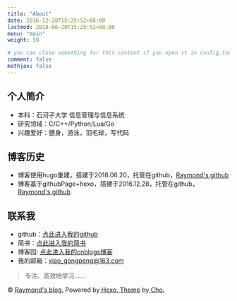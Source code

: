 ```yaml
---
title: "About"
date: 2016-12-28T15:25:52+08:00
lastmod: 2018-06-20T15:25:52+08:00
menu: "main"
weight: 50

# you can close something for this content if you open it in config.toml.
comment: false
mathjax: false
---
```

## 个人简介
- 本科：石河子大学 信息管理与信息系统
- 研究领域：C/C++/Python/Lua/Go
- 兴趣爱好：健身，游泳，羽毛球，写代码

## 博客历史
- 博客使用hugo重建，搭建于2018.06.20，托管在github，[Raymond's github](https://github.com/raymondxiao1991/raymondxiao1991.github.io)
- 博客基于githubPage+hexo，搭建于2016.12.28，托管在github，[Raymond's github](https://github.com/raymondxiao1991/raymondxiao1991.github.io)
## 联系我

- github：[点此进入我的github](https://github.com/raymondxiao1991)
- 简书：[点此进入我的简书](http://www.jianshu.com/users/b0702a59ee51/latest_articles)
- 博客园: [点此进入我的cnblogs博客](http://www.cnblogs.com/xiaoqingyang/)
- 我的邮箱：xiao_gongpeng@163.com

> 专注、高效地学习……

© [Raymond's blog.](https://www.google.com) Powered by[ Hexo.](https://hexo.io)[ Theme](https://github.com/tufu9441/maupassant-hexo) by[ Cho.](https://github.com/pagecho)
